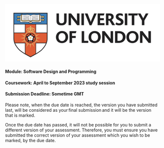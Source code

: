 ![UoL Logo](.guides/img/uol-logo.png)

#### Module: Software Design and Programming

#### Coursework: April to September 2023 study session 

#### Submission Deadline: Sometime GMT 

Please note, when the due date is reached, the version you have submitted last, will be considered as your final submission and it will be the version that is marked. 
 
Once the due date has passed, it will not be possible for you to submit a different version of your assessment. Therefore, you must ensure you have submitted the correct version of your assessment which you wish to be marked, by the due date. 